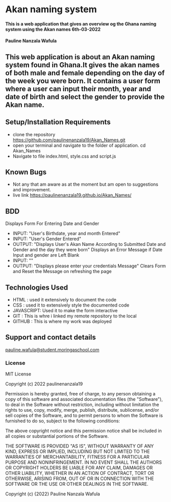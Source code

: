 # Akan naming system
#### This is a web application that gives an overview og the Ghana naming system using the Akan names 6th-03-2022
#### Pauline Nanzala Wafula
## This web application is about an Akan naming system found in Ghana.It gives the akan names of both male and female depending on the day of the week you were born. It contains a user form where a user can input their month, year and date of birth and select the gender to provide the Akan name.
## Setup/Installation Requirements
* clone the repository
https://github.com/paulinenanzala19/Akan_Names.git
* open your terminal and navigate to the folder of application. cd Akan_Names
* Navigate to file index.html, style.css and script.js

 
## Known Bugs
* Not any that am aware as at the moment but am open to suggestions and improvement.
* live link
  https://paulinenanzala19.github.io/Akan_Names/
## BDD
Displays Form For Entering Date and Gender
 - INPUT: "User's Birthdate, year and month Entered"
 - INPUT: "User's Gender Entered"
 - OUTPUT: "Displays User's Akan Name According to Submitted Date and Gender and the day they were born"
Displays an Error Message if Date Input and gender are Left Blank
 - INPUT: ""
 - OUTPUT: "Displays please enter your credentials Message"
Clears Form and Reset the Message on refreshing the page

## Technologies Used
- HTML : used it extensively to document the code
- CSS  : used it to extensively style the documented code
- JAVASCRIPT: Used it to make the form interactive
- GIT  : This is whre i linked my remote repository to the local
- GITHUB : This is where my work was deployed
## Support and contact details
 pauline.wafula@student.moringaschool.com
### License
MIT License

Copyright (c) 2022 paulinenanzala19

Permission is hereby granted, free of charge, to any person obtaining a copy
of this software and associated documentation files (the "Software"), to deal
in the Software without restriction, including without limitation the rights
to use, copy, modify, merge, publish, distribute, sublicense, and/or sell
copies of the Software, and to permit persons to whom the Software is
furnished to do so, subject to the following conditions:

The above copyright notice and this permission notice shall be included in all
copies or substantial portions of the Software.

THE SOFTWARE IS PROVIDED "AS IS", WITHOUT WARRANTY OF ANY KIND, EXPRESS OR
IMPLIED, INCLUDING BUT NOT LIMITED TO THE WARRANTIES OF MERCHANTABILITY,
FITNESS FOR A PARTICULAR PURPOSE AND NONINFRINGEMENT. IN NO EVENT SHALL THE
AUTHORS OR COPYRIGHT HOLDERS BE LIABLE FOR ANY CLAIM, DAMAGES OR OTHER
LIABILITY, WHETHER IN AN ACTION OF CONTRACT, TORT OR OTHERWISE, ARISING FROM,
OUT OF OR IN CONNECTION WITH THE SOFTWARE OR THE USE OR OTHER DEALINGS IN THE
SOFTWARE.

Copyright (c) {2022}
Pauline Nanzala Wafula
